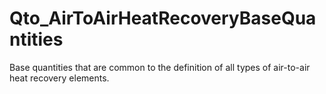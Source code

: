 # Qto_AirToAirHeatRecoveryBaseQuantities

Base quantities that are common to the definition of all types of air-to-air heat recovery elements.
